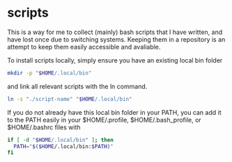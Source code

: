 # scripts

This is a way for me to collect (mainly) bash scripts that I have written,
and have lost once due to switching systems. Keeping them in a repository is 
an attempt to keep them easily accessible and avaliable.

To install scripts locally, simply ensure you have an existing local bin folder
```bash
mkdir -p "$HOME/.local/bin"
```
and link all relevant scripts with the ln command.
```bash
ln -s "./script-name" "$HOME/.local/bin"
```
If you do not already have this local bin folder in your PATH, you can add it to
the PATH easily in your $HOME/.profile, $HOME/.bash_profile, or $HOME/.bashrc
files with
```bash
if [ -d "$HOME/.local/bin" ]; then
  PATH="$($HOME/.local/bin:$PATH)"
fi
```
